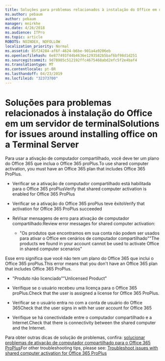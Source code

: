 ```yaml
---
title: Soluções para problemas relacionados à instalação do Office em um servidor de terminal
ms.author: pebaum
author: pebaum
manager: mnirkhe
ms.date: 4/26/2018
ms.audience: ITPro
ms.topic: article
ROBOTS: NOINDEX, NOFOLLOW
localization_priority: Normal
ms.assetid: 85f24284-af6f-4624-b6be-901a4a9206eb
ms.openlocfilehash: 6e877493f44b4636e1293582b5baf6bf98d1d251
ms.sourcegitcommit: 9d78905c512192ffc4675468abd2efc5f2e4baf4
ms.translationtype: MT
ms.contentlocale: pt-BR
ms.lasthandoff: 04/23/2019
ms.locfileid: "32373700"
---
```

# <a name="solutions-for-issues-around-installing-office-on-a-terminal-server"></a><span data-ttu-id="7f61d-102">Soluções para problemas relacionados à instalação do Office em um servidor de terminal</span><span class="sxs-lookup"><span data-stu-id="7f61d-102">Solutions for issues around installing office on a Terminal Server</span></span>

<span data-ttu-id="7f61d-103">Para usar a ativação de computador compartilhado, você deve ter um plano do Office 365 que inclua o Office 365 proPlus.</span><span class="sxs-lookup"><span data-stu-id="7f61d-103">To use shared computer activation, you must have an Office 365 plan that includes Office 365 ProPlus.</span></span>
  
- <span data-ttu-id="7f61d-104">Verificar se a ativação de computador compartilhado está habilitada para o Office 365 proPlus</span><span class="sxs-lookup"><span data-stu-id="7f61d-104">Verify that shared computer activation is enabled for Office 365 ProPlus</span></span>
    
- <span data-ttu-id="7f61d-105">Verificar se a ativação do Office 365 proPlus teve êxito</span><span class="sxs-lookup"><span data-stu-id="7f61d-105">Verify that activation for Office 365 ProPlus succeeded</span></span>
    
- <span data-ttu-id="7f61d-106">ReVisar mensagens de erro para ativação de computador compartilhado:</span><span class="sxs-lookup"><span data-stu-id="7f61d-106">Review error messages for shared computer activation:</span></span>
    
  - <span data-ttu-id="7f61d-107">"Os produtos que encontramos em sua conta não podem ser usados para ativar o Office em cenários de computador compartilhado"</span><span class="sxs-lookup"><span data-stu-id="7f61d-107">"The products we found in your account cannot be used to activate Office in shared computer scenarios"</span></span>
  
<span data-ttu-id="7f61d-108">Esse erro significa que você não tem um plano do Office 365 que inclui o Office 365 proPlus.</span><span class="sxs-lookup"><span data-stu-id="7f61d-108">This error means that you don't have an Office 365 plan that includes Office 365 ProPlus.</span></span>
    
  - <span data-ttu-id="7f61d-109">"Produto não licenciado"</span><span class="sxs-lookup"><span data-stu-id="7f61d-109">"Unlicensed Product"</span></span>
    
  - <span data-ttu-id="7f61d-110">Verifique se o usuário recebeu uma licença para o Office 365 proPlus.</span><span class="sxs-lookup"><span data-stu-id="7f61d-110">Check that the user is assigned a license for Office 365 ProPlus.</span></span>
    
  - <span data-ttu-id="7f61d-111">Verificar se o usuário entra no com a conta de usuário do Office 365</span><span class="sxs-lookup"><span data-stu-id="7f61d-111">Check that the user signs in with her user account for Office 365</span></span>
    
  - <span data-ttu-id="7f61d-112">Verifique se há conectividade entre o computador compartilhado e a Internet.</span><span class="sxs-lookup"><span data-stu-id="7f61d-112">Check that there is connectivity between the shared computer and the Internet.</span></span>
    
<span data-ttu-id="7f61d-113">Para obter outras dicas de solução de problemas, confira: [solucionar problemas de ativação de computador compartilhado para o Office 365 ProPlus](https://docs.microsoft.com/DeployOffice/troubleshoot-issues-with-shared-computer-activation-for-office-365-proplus)</span><span class="sxs-lookup"><span data-stu-id="7f61d-113">For other troubleshooting tips, please see: [Troubleshoot issues with shared computer activation for Office 365 ProPlus](https://docs.microsoft.com/DeployOffice/troubleshoot-issues-with-shared-computer-activation-for-office-365-proplus)</span></span>
  

